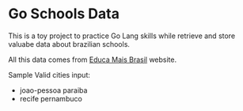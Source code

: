# Go Schools Data

This is a toy project to practice Go Lang skills while retrieve and store valuabe data about brazilian schools.

All this data comes from [Educa Mais Brasil](https://api.educamaisbrasil.com.br) website.

Sample Valid cities input:
- joao-pessoa paraiba
- recife pernambuco

